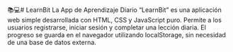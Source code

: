 📚💻# LearnBit
La App de Aprendizaje Diario “LearnBit” es una aplicación web simple desarrollada con HTML, CSS y JavaScript puro. Permite a los usuarios registrarse, iniciar sesión y completar una lección diaria. El progreso se guarda en el navegador utilizando localStorage, sin necesidad de una base de datos externa.
